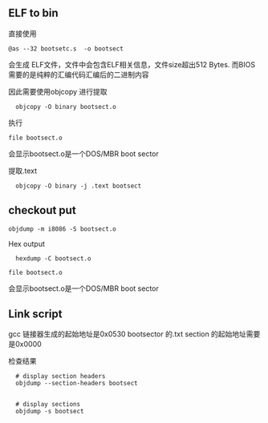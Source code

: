 
## ELF to bin
直接使用
```
@as --32 bootsetc.s  -o bootsect
```
会生成 ELF文件，文件中会包含ELF相关信息，文件size超出512 Bytes. 
而BIOS需要的是纯粹的汇编代码汇编后的二进制内容

因此需要使用objcopy 进行提取 
```
  objcopy -O binary bootsect.o
```

执行
```
file bootsect.o
```
会显示bootsect.o是一个DOS/MBR boot sector


提取.text 
```
  objcopy -O binary -j .text bootsect
```

## checkout put
```
objdump -m i8086 -S bootsect.o
```


Hex output
```
  hexdump -C bootsect.o
```

```
file bootsect.o
```
会显示bootsect.o是一个DOS/MBR boot sector



## Link script
gcc 链接器生成的起始地址是0x0530
bootsector 的.txt section 的起始地址需要是0x0000

检查结果
```
  # display section headers
  objdump --section-headers bootsect


  # display sections
  objdump -s bootsect
```
